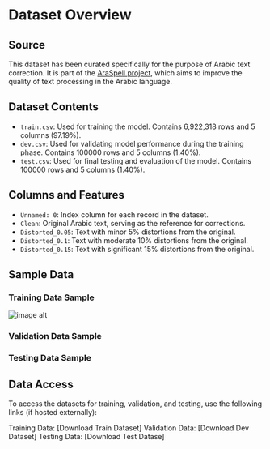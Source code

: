# Dataset Overview

## Source
This dataset has been curated specifically for the purpose of Arabic text correction. It is part of the [AraSpell project](https://github.com/msalhab96/AraSpell/blob/main/README.md), which aims to improve the quality of text processing in the Arabic language.

## Dataset Contents
- `train.csv`: Used for training the model. Contains 6,922,318 rows and 5 columns (97.19%).
- `dev.csv`: Used for validating model performance during the training phase. Contains 100000 rows and 5 columns (1.40%).
- `test.csv`: Used for final testing and evaluation of the model. Contains 100000 rows and 5 columns (1.40%).

## Columns and Features
- `Unnamed: 0`: Index column for each record in the dataset.
- `Clean`: Original Arabic text, serving as the reference for corrections.
- `Distorted_0.05`: Text with minor 5% distortions from the original.
- `Distorted_0.1`: Text with moderate 10% distortions from the original.
- `Distorted_0.15`: Text with significant 15% distortions from the original.

## Sample Data
### Training Data Sample
![image alt](https://github.com/SL6I/Text-Correction/blob/082c557927b8069459b392e0cc0a63e3e4d36c88/Sample%20Data.jpg)
### Validation Data Sample

### Testing Data Sample

## Data Access
To access the datasets for training, validation, and testing, use the following links (if hosted externally):

Training Data: [Download Train Dataset]
Validation Data: [Download Dev Dataset]
Testing Data: [Download Test Datase]

